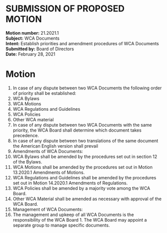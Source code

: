 # SUBMISSION OF PROPOSED MOTION

**Motion number:** 21.2021.1  
**Subject:** WCA Documents  
**Intent:** Establish priorities and amendment procedures of WCA Documents  
**Submitted by:** Board of Directors  
**Date:** February 28, 2021  

# Motion

1. In case of any dispute between two WCA Documents the following order of priority shall be established:
  1. WCA Bylaws
  2. WCA Motions
  3. WCA Regulations and Guidelines
  4. WCA Policies
  5. Other WCA material
2. In case of any dispute between two WCA Documents with the same priority, the WCA Board shall determine which document takes precedence.
3. In case of any dispute between two translations of the same document the American English version shall prevail
4. Amendments of WCA Documents:
  1. WCA Bylaws shall be amended by the procedures set out in section 12 of the Bylaws.
  2. WCA Motions shall be amended by the procedures set out in Motion 13.2020.1 Amendments of Motions.
  3. WCA Regulations and Guidelines shall be amended by the procedures set out in Motion 14.2020.1 Amendments of Regulations.
  4. WCA Policies shall be amended by a majority vote among the WCA Board.
  5. Other WCA Material shall be amended as necessary with approval of the WCA Board.
5. Management of WCA Documents:  
  1. The management and upkeep of all WCA Documents is the responsibility of the WCA Board
    1. The WCA Board may appoint a separate group to manage specific documents.
